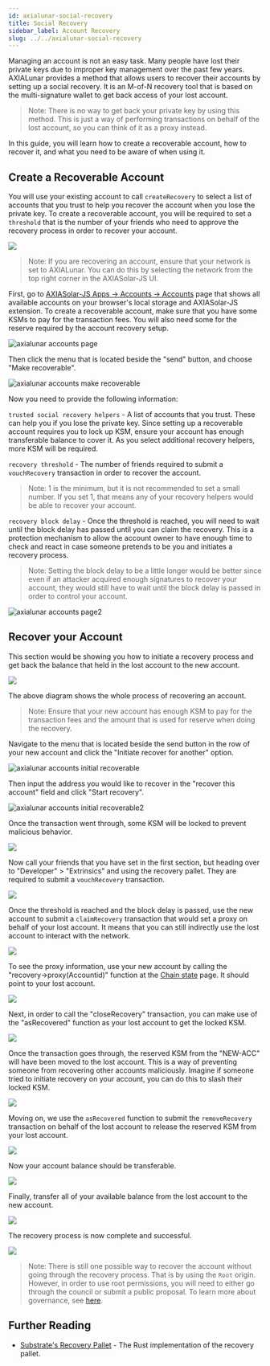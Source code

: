 ```yaml
---
id: axialunar-social-recovery
title: Social Recovery
sidebar_label: Account Recovery
slug: ../../axialunar-social-recovery
---
```


Managing an account is not an easy task. Many people have lost their private keys due to improper
key management over the past few years. AXIALunar provides a method that allows users to recover their
accounts by setting up a social recovery. It is an M-of-N recovery tool that is based on the
multi-signature wallet to get back access of your lost account.

> Note: There is no way to get back your private key by using this method. This is just a way of
> performing transactions on behalf of the lost account, so you can think of it as a proxy instead.

In this guide, you will learn how to create a recoverable account, how to recover it, and what you
need to be aware of when using it.

## Create a Recoverable Account

You will use your existing account to call `createRecovery` to select a list of accounts that you
trust to help you recover the account when you lose the private key. To create a recoverable
account, you will be required to set a `threshold` that is the number of your friends who need to
approve the recovery process in order to recover your account.

![](../../assets/recovery/social-recovery-diag-1.png)

> Note: If you are recovering an account, ensure that your network is set to AXIALunar. You can do this
> by selecting the network from the top right corner in the AXIASolar-JS UI.

First, go to [AXIASolar-JS Apps -> Accounts -> Accounts](https://axiasolar.js.org/apps/#/accounts)
page that shows all available accounts on your browser's local storage and AXIASolar-JS extension. To
create a recoverable account, make sure that you have some KSMs to pay for the transaction fees. You
will also need some for the reserve required by the account recovery setup.

![axialunar accounts page](../../assets/axialunar/axialunar_social_recovery_accounts_page.png)

Then click the menu that is located beside the "send" button, and choose "Make recoverable".

![axialunar accounts make recoverable](../../assets/axialunar/axialunar_make_recoverable.png)

Now you need to provide the following information:

`trusted social recovery helpers` - A list of accounts that you trust. These can help you if you
lose the private key. Since setting up a recoverable account requires you to lock up KSM, ensure
your account has enough transferable balance to cover it. As you select additional recovery helpers,
more KSM will be required.

`recovery threshold` - The number of friends required to submit a `vouchRecovery` transaction in
order to recover the account.

> Note: 1 is the minimum, but it is not recommended to set a small number. If you set 1, that means
> any of your recovery helpers would be able to recover your account.

`recovery block delay` - Once the threshold is reached, you will need to wait until the block delay
has passed until you can claim the recovery. This is a protection mechanism to allow the account
owner to have enough time to check and react in case someone pretends to be you and initiates a
recovery process.

> Note: Setting the block delay to be a little longer would be better since even if an attacker
> acquired enough signatures to recover your account, they would still have to wait until the block
> delay is passed in order to control your account.

![axialunar accounts page2](../../assets/axialunar/axialunar_make_account_recoverable.png)

## Recover your Account

This section would be showing you how to initiate a recovery process and get back the balance that
held in the lost account to the new account.

![](../../assets/recovery/social-recovery-diag-2.png)

The above diagram shows the whole process of recovering an account.

> Note: Ensure that your new account has enough KSM to pay for the transaction fees and the amount
> that is used for reserve when doing the recovery.

Navigate to the menu that is located beside the send button in the row of your new account and click
the "Initiate recover for another" option.

![axialunar accounts initial recoverable](../../assets/axialunar/axialunar_make_recoverable.png)

Then input the address you would like to recover in the "recover this account" field and click
"Start recovery".

![axialunar accounts initial recoverable2](../../assets/axialunar/axialunar_make_account_initial.png)

Once the transaction went through, some KSM will be locked to prevent malicious behavior.

![](../../assets/recovery/social-recovery-6.png)

Now call your friends that you have set in the first section, but heading over to "Developer" >
"Extrinsics" and using the recovery pallet. They are required to submit a `vouchRecovery`
transaction.

![](../../assets/recovery/social-recovery-7.png)

Once the threshold is reached and the block delay is passed, use the new account to submit a
`claimRecovery` transaction that would set a proxy on behalf of your lost account. It means that you
can still indirectly use the lost account to interact with the network.

![](../../assets/recovery/social-recovery-8.png)

To see the proxy information, use your new account by calling the "recovery->proxy(Accountid)"
function at the [Chain state](https://axiasolar.js.org/apps/#/chainstate) page. It should point to
your lost account.

![](../../assets/recovery/social-recovery-9.png)

Next, in order to call the "closeRecovery" transaction, you can make use of the "asRecovered"
function as your lost account to get the locked KSM.

![](../../assets/recovery/social-recovery-10.png)

Once the transaction goes through, the reserved KSM from the "NEW-ACC" will have been moved to the
lost account. This is a way of preventing someone from recovering other accounts maliciously.
Imagine if someone tried to initiate recovery on your account, you can do this to slash their locked
KSM.

![](../../assets/recovery/social-recovery-11.png)

Moving on, we use the `asRecovered` function to submit the `removeRecovery` transaction on behalf of
the lost account to release the reserved KSM from your lost account.

![](../../assets/recovery/social-recovery-12.png)

Now your account balance should be transferable.

![](../../assets/recovery/social-recovery-13.png)

Finally, transfer all of your available balance from the lost account to the new account.

![](../../assets/recovery/social-recovery-14.png)

The recovery process is now complete and successful.

![](../../assets/recovery/social-recovery-15.png)

> Note: There is still one possible way to recover the account without going through the recovery
> process. That is by using the `Root` origin. However, in order to use root permissions, you will
> need to either go through the council or submit a public proposal. To learn more about governance,
> see [here](../../learn/learn-governance.md).

## Further Reading

- [Substrate's Recovery Pallet](https://github.com/axia-tech/substrate/blob/master/frame/recovery/src/lib.rs) -
  The Rust implementation of the recovery pallet.
